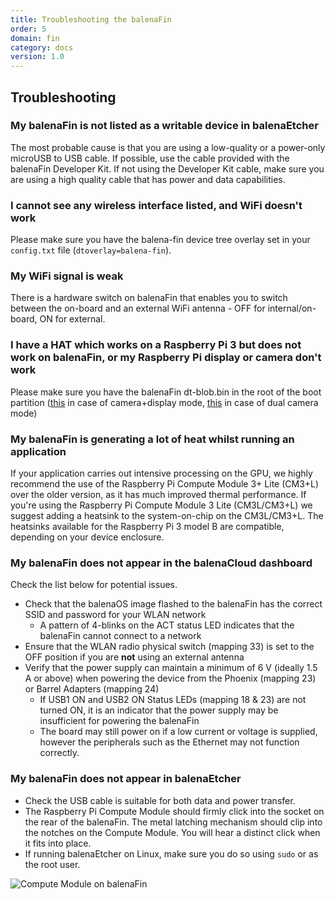 ```yaml
---
title: Troubleshooting the balenaFin
order: 5
domain: fin
category: docs
version: 1.0
---
```


## Troubleshooting

### My balenaFin is not listed as a writable device in balenaEtcher

The most probable cause is that you are using a low-quality or a power-only microUSB to USB cable. If possible, use the cable provided with the balenaFin Developer Kit.
If not using the Developer Kit cable, make sure you are using a high quality cable that has power and data capabilities.

### I cannot see any wireless interface listed, and WiFi doesn't work

Please make sure you have the balena-fin device tree overlay set in your `config.txt` file (`dtoverlay=balena-fin`).

### My WiFi signal is weak

There is a hardware switch on balenaFin that enables you to switch between the on-board and an external WiFi antenna - OFF for internal/on-board, ON for external.

### I have a HAT which works on a Raspberry Pi 3 but does not work on balenaFin, or my Raspberry Pi display or camera don't work

Please make sure you have the balenaFin dt-blob.bin in the root of the boot partition ([this](https://github.com/balena-io/balena-fin/raw/master/software/dt-blob/cam0_disp0/dt-blob.bin) in case of camera+display mode, [this](https://github.com/balena-io/balena-fin/raw/master/software/dt-blob/cam0_cam1/dt-blob.bin) in case of dual camera mode)

### My balenaFin is generating a lot of heat whilst running an application

If your application carries out intensive processing on the GPU, we highly recommend the use of the Raspberry Pi Compute Module 3+ Lite (CM3+L) over the older version, as it has much improved thermal performance. If you're using the Raspberry Pi Compute Module 3 Lite (CM3L/CM3+L) we suggest adding a heatsink to the system-on-chip on the CM3L/CM3+L. The heatsinks available for the Raspberry Pi 3 model B are compatible, depending on your device enclosure.

### My balenaFin does not appear in the balenaCloud dashboard

Check the list below for potential issues.

- Check that the balenaOS image flashed to the balenaFin has the correct SSID and password for your WLAN network
  - A pattern of 4-blinks on the ACT status LED indicates that the balenaFin cannot connect to a network
- Ensure that the WLAN radio physical switch (mapping 33) is set to the OFF position if you are **not** using an external antenna
- Verify that the power supply can maintain a minimum of 6 V (ideally 1.5 A or above) when powering the device from the Phoenix (mapping 23) or Barrel Adapters (mapping 24)
  - If USB1 ON and USB2 ON Status LEDs (mapping 18 & 23) are not turned ON, it is an indicator that the power supply may be insufficient for powering the balenaFin
  - The board may still power on if a low current or voltage is supplied, however the peripherals such as the Ethernet may not function correctly.

### My balenaFin does not appear in balenaEtcher

- Check the USB cable is suitable for both data and power transfer.
- The Raspberry Pi Compute Module should firmly click into the socket on the rear of the balenaFin. The metal latching mechanism should clip into the notches on the Compute Module. You will hear a distinct click when it fits into place.
- If running balenaEtcher on Linux, make sure you do so using `sudo` or as the root user.

![Compute Module on balenaFin](/fin/fin-troubleshooting-etcher.jpg)
